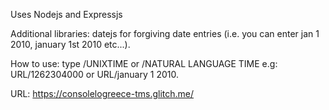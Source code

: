 Uses Nodejs and Expressjs

Additional libraries: datejs for forgiving date entries (i.e. you can enter jan 1 2010, january 1st 2010 etc...).

How to use: type /UNIXTIME or /NATURAL LANGUAGE TIME e.g: URL/1262304000  or  URL/january 1 2010.

URL: https://consolelogreece-tms.glitch.me/


